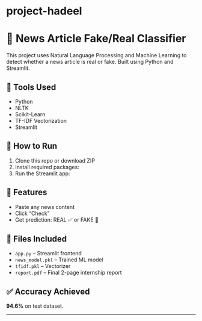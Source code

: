 # project-hadeel
# 📰 News Article Fake/Real Classifier

This project uses Natural Language Processing and Machine Learning to detect whether a news article is real or fake. Built using Python and Streamlit.

## 🔧 Tools Used
- Python
- NLTK
- Scikit-Learn
- TF-IDF Vectorization
- Streamlit

## 🚀 How to Run

1. Clone this repo or download ZIP
2. Install required packages:
3. Run the Streamlit app:

## 🎯 Features

- Paste any news content
- Click “Check”
- Get prediction: REAL ✅ or FAKE 🚨

## 📄 Files Included

- `app.py` – Streamlit frontend
- `news_model.pkl` – Trained ML model
- `tfidf.pkl` – Vectorizer
- `report.pdf` – Final 2-page internship report

## ✅ Accuracy Achieved

**94.6%** on test dataset.

---



